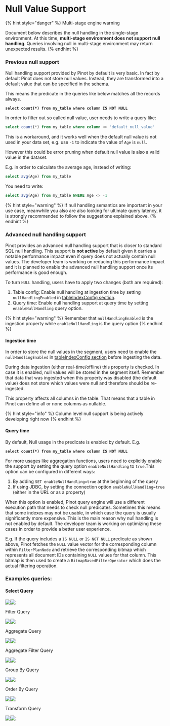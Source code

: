 # Null Value Support

{% hint style="danger" %}
Multi-stage engine warning

Document below describes the null handling in the single-stage environment. At this time, **multi-stage environment does not support null handling**. Queries involving null in multi-stage environment may return unexpected results.
{% endhint %}

### Previous null support

Null handling support provided by Pinot by default is very basic. In fact by default Pinot does not store null values. Instead, they are transformed into a default value that can be specified in the [schema](../../configuration-reference/schema.md).

This means the predicate in the queries like below matches all the records always.

<pre class="language-sql"><code class="lang-sql"><strong>select count(*) from my_table where column IS NOT NULL
</strong></code></pre>

In order to filter out so called null value, user needs to write a query like:

```sql
select count(*) from my_table where column <> 'default_null_value'
```

This is a workaround, and it works well when the default null value is not used in your data set, e.g. use `-1` to indicate the value of `Age` is `null`.

However this could be error pruning when default null value is also a valid value in the dataset.

E.g. in order to calculate the average age, instead of writing:

```sql
select avg(Age) from my_table
```

You need to write:

```sql
select avg(Age) from my_table WHERE Age <> -1
```

{% hint style="warning" %}
If null handling semantics are important in your use case, meanwhile you also are also looking for ultimate query latency, it is strongly recommended to follow the suggestions explained above.
{% endhint %}

### Advanced null handling support

Pinot provides an advanced null handling support that is closer to standard SQL null handling. This support is **not active** by default given it carries a notable performance impact even if query does not actually contain null values. The developer team is working on reducing this performance impact and it is planned to enable the advanced null handling support once its performance is good enough.

To turn `NULL` handling, users have to apply two changes (both are required):

1. Table config: Enable null handling at ingestion time by setting `nullHandlingEnabled` in [tableIndexConfig section](https://docs.pinot.apache.org/configuration-reference/table#tableindexconfig-1).
2. Query time: Enable null handling support at query time by setting `enableNullHandling` query option.

{% hint style="warning" %}
Remember that `nullHandlingEnabled` is the ingestion property while `enableNullHandling` is the query option
{% endhint %}

#### **Ingestion time**

In order to store the null values in the segment, users need to enable the `nullHandlingEnabled` in [tableIndexConfig section](https://docs.pinot.apache.org/configuration-reference/table#tableindexconfig-1) before ingesting the data.

During data ingestion (either real-time/offline) this property is checked. In case it is enabled, null values will be stored in the segment itself. Remember that data that was ingested when this property was disabled (the default value) does not store which values were null and therefore should be re-ingested.

This property affects all columns in the table. That means that a table in Pinot can define all or none columns as nullable.

{% hint style="info" %}
Column level null support is being actively developing right now
{% endhint %}

#### Query time

By default, Null usage in the predicate is enabled by default. E.g.

<pre class="language-sql"><code class="lang-sql"><strong>select count(*) from my_table where column IS NOT NULL
</strong></code></pre>

For more usages like aggregation functions, users need to explicitly enable the support by setting the query option `enableNullHandling` to `true`.This option can be configured in different ways:

1. By adding `SET enableNullHandling=true` at the beginning of the query
2. If using JDBC, by setting the connection option `enableNullHandling=true` (either in the URL or as a property)

When this option is enabled, Pinot query engine will use a different execution path that needs to check null predicates. Sometimes this means that some indexes may not be usable, in which case the query is usually significantly more expensive. This is the main reason why null handling is not enabled by default. The developer team is working on optimizing these cases in order to provide a better user experience.

E.g. If the query includes a `IS NULL` or `IS NOT NULL` predicate as shown above, Pinot fetches the `NULL` value vector for the corresponding column within `FilterPlanNode` and retrieve the corresponding bitmap which represents all document IDs containing `NULL` values for that column. This bitmap is then used to create a `BitmapBasedFilterOperator` which does the actual filtering operation.

### Examples queries:

#### Select Query

![](https://lh7-us.googleusercontent.com/nXy6a9xdtVgM4aLpq2MX5NCZC\_IrGpK7bzYENcqpbUq2Of-KneuGL0z6Vvg\_U2RhkUrjsl8TsIuwm2GT90iFNaNFbaEd4Ga5oqWV5-8gvKEJ4P0V9mNTsmpt-TkOaAd35ayYR3uo07ijjS\_wm62SoDuf7Q=s2048)![](https://lh7-us.googleusercontent.com/Ba8gyIR9l8PytTCkIgcUlg6PrJazi6gFqKk5KfbrClVLS-lLySFwrMXZB073W3vb6wJoKvD9DvU7wf\_1Whj\_JPzfqfeKqcHyt7gxG-n71fYPaUucD1djRPkZTjYaWUr5sgDoHZSWNoosZZ-cv1D0doCb4Q=s2048)

Filter Query

![](https://lh7-us.googleusercontent.com/tW\_BWUTp8\_CvC-A0Ptd4rVXxfIY7QcgWD6IG2Tc3l7rUMvO1iYWZvSlh0mS-fEOK0aYBj1roD6\_4yuGDd2pdU6YTbGbcZMlsvS00drDh3WnNA3GRj\_DHlum55UtW23577QyoBJ80odjjMIbcOUyGBrOwoQ=s2048)![](https://lh7-us.googleusercontent.com/1V0fUS-Gvw18CBQrnlXXlRc9PPG3q-U\_87nRMjiiSJbB89fvpFJ7sSJA417XJtDO\_qOLVWrXZL\_UmzO0SypEZ1tIDIAw-gXVNCiVJj9lsGI5qnzT481Tg6XJrfd8M18x6Mk-UWyUExSRz1GSEuiJrLBEnw=s2048)

Aggregate Query

![](https://lh7-us.googleusercontent.com/-tCTwlmmcCWmkw\_9PUgEwczMEQIqAuG1oZXAcprxF\_lXEOU7tEh\_RLu0hL08Rbr5yccl-ncTfV0L3hPPy4eRMR-a7XTGLkv-Tl7ttnihYBc6AqvdocGExl8JpHeso5F\_dNq0EHlUaAtoVj9Bn3JJPKU2EQ=s2048)![](https://lh7-us.googleusercontent.com/cklgqy4Tdgubro6m2pnSSbih0QAhLMUDUGnb3SRCt7OswVOvjB\_7FNfn31kg23wUXuXNE5CbUZoHZYO6movrYFA6AOgukm\_nQiqXB\_eSvbpCUZYpGvbG8OjHHl-l8Nl7b\_vGnRMoPu9JAxzN3HE6pX2Cog=s2048)

Aggregate Filter Query

![](https://lh7-us.googleusercontent.com/dg408MRRnos1OU5dbc24YPeTwQafLqVmA7SCaZGzfN2ZTP7ghgjGzmQkz45gcSrUKl\_QUJwTadJJX5OR1gzauvsFPJKlq\_URCgQ8GUnKxjCQZkkVT9HhQGMTmU2-mjkdqQJarzDahWE4awPQyx0kJImHsg=s2048)![](https://lh7-us.googleusercontent.com/rLYW5d1iOE3-BtmoXsEPw5sa362aoI8cl4pnVXxp9KreScLoLYd6K6n0HqmlMOcCH5WdVxoPJXo9TNMIJ9xkTaxOQzhfmTBRmWXxeGOh1viH7nRx2OYiGKc51XdBVCG0dTJ700t4vqQ5oiaFwL5WmRhvzg=s2048)

Group By Query

![](https://lh7-us.googleusercontent.com/cAffjGlMh91qParql4VLO23-wKREfnfvihKNsJemO3Fh3GjQpb8q25XMKisATb6H\_Pd615XDkl6xT9sjqh45EXxv0kcs8oJxWtg\_ElyKJ86EDbunN36gkxqCDPFV3vkSlBQf7ibKZo2ndEqv3luG9VPxfQ=s2048)![](https://lh7-us.googleusercontent.com/aS5g\_lG\_vnjiqJ8z6sXEjPD95QW-YN4YVTeZxS2m\_ICzpESI9-7EotmGJvMNTgNyTGyVBk5XzOkd1ehrlKHFwQU0UHVzecU5TzSyYUFrDvaecPqclyO1ElPfinwGy-mCCI3yBS8J13xjbPvtQeRyJk-xpw=s2048)

Order By Query

![](https://lh7-us.googleusercontent.com/NlQwK1IxLuAlMHzqD9Kf-hXgcL9FNHPXIm1yP25VlReKRB1EmWs4aswp-H6FIp\_uO9Za86597F7UlENtDcSa3OkQm6-FbG3QcOj6U5CzTVJembd\_eS\_8Dx-fQ4CJfH2KMdJzRbCNJfFZZXKw89t4jlUYhQ=s2048)![](https://lh7-us.googleusercontent.com/e0E4JROmDeCO6e-EwCxPCo8AqNjlY6zF5Mk9tppx6KMWxr-CfHb6dL3yu1N0yM4LkqYu-ik0xtCVLiOgIGE9PwiN\_LUx1a3sqGrZGPvFO4Ul9HuedKvCXmwnSHYhzYt0AC-7asFYySwf2wEWyXJ5H--5mg=s2048)

Transform Query

![](https://lh7-us.googleusercontent.com/I\_By0UQTEWOY0Bs48QcGCP0cLn9OVQW9YdrSlJ3YtclYtaWgW76Gwko9Es351iKJMTcd2XzZEuUtY6pUIi7Zjf1\_dCBUUflVUV05xFuzHMVOMYLD3UF6U7xuZdAvhm5d0x3gRUwhJXI1Htrpq8zEmFFZug=s2048)![](https://lh7-us.googleusercontent.com/8v-QHctCuRsvLOtRfqMTlBt95dQvQprnLEIFykdMYsR\_YcdbVYgEzWiINeeJq5f5YzNo\_Lbar6AHR1mhW1pMLqvDm65eUJ3xjfgQKHQ1FdBAom2rPuCkSq4MMCX5xdUdU7wI4BP0\_0\_17bmqbmPDBPQ2PQ=s2048)






